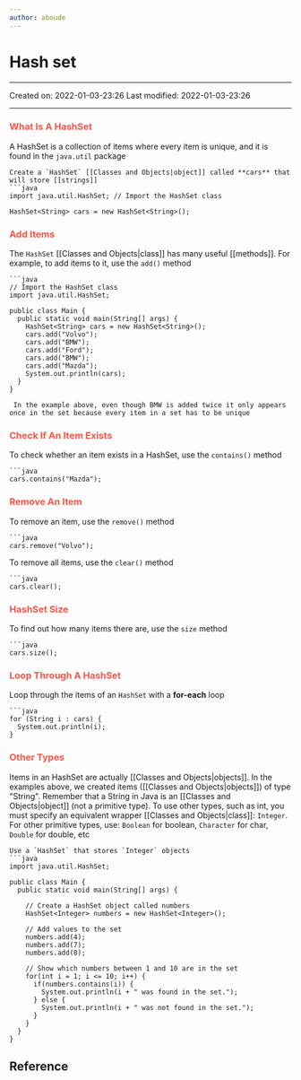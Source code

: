 ```yaml
---
author: aboude
---
```

# Hash set
___

Created on: 2022-01-03-23:26
Last modified: 2022-01-03-23:26

___

### <span style="color: #ff5545;text-transform: capitalize;">what is a hashSet</span>
A HashSet is a collection of items where every item is unique, and it is found in the `java.util` package

```ad-example
Create a `HashSet` [[Classes and Objects|object]] called **cars** that will store [[strings]]
```java
import java.util.HashSet; // Import the HashSet class

HashSet<String> cars = new HashSet<String>();
```

### <span style="color: #ff5545;text-transform: capitalize;">add items</span>
The `HashSet` [[Classes and Objects|class]] has many useful [[methods]]. For example, to add items to it, use the `add()` method

```ad-example
```java
// Import the HashSet class
import java.util.HashSet;

public class Main {
  public static void main(String[] args) {
    HashSet<String> cars = new HashSet<String>();
    cars.add("Volvo");
    cars.add("BMW");
    cars.add("Ford");
    cars.add("BMW");
    cars.add("Mazda");
    System.out.println(cars);
  }
}
```

```ad-note
 In the example above, even though BMW is added twice it only appears once in the set because every item in a set has to be unique
```

### <span style="color: #ff5545;text-transform: capitalize;">check if an item exists</span>
To check whether an item exists in a HashSet, use the `contains()` method

```ad-example
```java
cars.contains("Mazda");
```

### <span style="color: #ff5545;text-transform: capitalize;">remove an item</span>
To remove an item, use the `remove()` method
```ad-example
```java
cars.remove("Volvo");
```

To remove all items, use the `clear()` method

```ad-example
```java
cars.clear();
```

### <span style="color: #ff5545;text-transform: capitalize;">hashSet size</span>

To find out how many items there are, use the `size` method
```ad-example
```java
cars.size();
```

### <span style="color: #ff5545;text-transform: capitalize;">loop through a hashSet</span>
Loop through the items of an `HashSet` with a **for-each** loop

```ad-example
```java
for (String i : cars) {
  System.out.println(i);
}
```

### <span style="color: #ff5545;text-transform: capitalize;">other types</span>

Items in an HashSet are actually [[Classes and Objects|objects]]. In the examples above, we created items ([[Classes and Objects|objects]]) of type "String". Remember that a String in Java is an [[Classes and Objects|object]] (not a primitive type). To use other types, such as int, you must specify an equivalent wrapper [[Classes and Objects|class]]: `Integer`. For other primitive types, use: `Boolean` for boolean, `Character` for char, `Double` for double, etc

```ad-example
Use a `HashSet` that stores `Integer` objects
```java
import java.util.HashSet;

public class Main {
  public static void main(String[] args) {

    // Create a HashSet object called numbers
    HashSet<Integer> numbers = new HashSet<Integer>();

    // Add values to the set
    numbers.add(4);
    numbers.add(7);
    numbers.add(8);

    // Show which numbers between 1 and 10 are in the set
    for(int i = 1; i <= 10; i++) {
      if(numbers.contains(i)) {
        System.out.println(i + " was found in the set.");
      } else {
        System.out.println(i + " was not found in the set.");
      }
    }
  }
}
```

## Reference